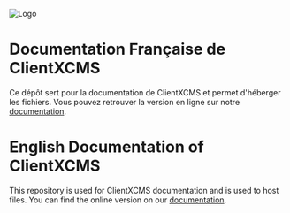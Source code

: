 
![Logo](https://clientxcms.com/Themes/CLIENTXCMS/images/CLIENTXCMS/ClientXDark.png "ClientXCMS")

# Documentation Française de ClientXCMS

Ce dépôt sert pour la documentation de ClientXCMS et permet d'héberger les fichiers.
Vous pouvez retrouver la version en ligne sur notre [documentation](https://clientxcms.com/docs/fr). 

# English Documentation of ClientXCMS

This repository is used for ClientXCMS documentation and is used to host files.
You can find the online version on our [documentation](https://clientxcms.com/docs/en).